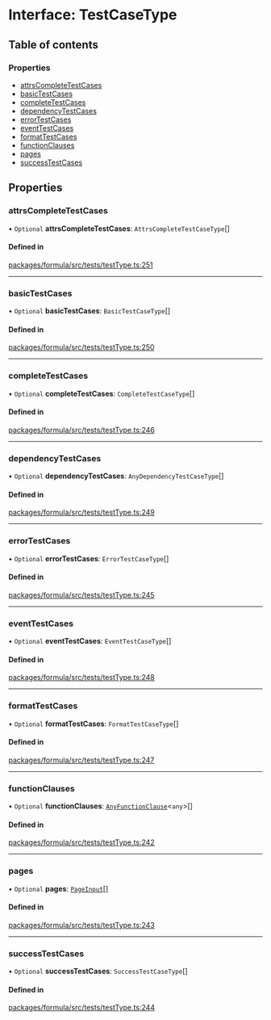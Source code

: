 # Interface: TestCaseType

## Table of contents

### Properties

- [attrsCompleteTestCases](TestCaseType.md#attrscompletetestcases)
- [basicTestCases](TestCaseType.md#basictestcases)
- [completeTestCases](TestCaseType.md#completetestcases)
- [dependencyTestCases](TestCaseType.md#dependencytestcases)
- [errorTestCases](TestCaseType.md#errortestcases)
- [eventTestCases](TestCaseType.md#eventtestcases)
- [formatTestCases](TestCaseType.md#formattestcases)
- [functionClauses](TestCaseType.md#functionclauses)
- [pages](TestCaseType.md#pages)
- [successTestCases](TestCaseType.md#successtestcases)

## Properties

### <a id="attrscompletetestcases" name="attrscompletetestcases"></a> attrsCompleteTestCases

• `Optional` **attrsCompleteTestCases**: `AttrsCompleteTestCaseType`[]

#### Defined in

[packages/formula/src/tests/testType.ts:251](https://github.com/mashcard/mashcard/blob/main/packages/formula/src/tests/testType.ts#L251)

___

### <a id="basictestcases" name="basictestcases"></a> basicTestCases

• `Optional` **basicTestCases**: `BasicTestCaseType`[]

#### Defined in

[packages/formula/src/tests/testType.ts:250](https://github.com/mashcard/mashcard/blob/main/packages/formula/src/tests/testType.ts#L250)

___

### <a id="completetestcases" name="completetestcases"></a> completeTestCases

• `Optional` **completeTestCases**: `CompleteTestCaseType`[]

#### Defined in

[packages/formula/src/tests/testType.ts:246](https://github.com/mashcard/mashcard/blob/main/packages/formula/src/tests/testType.ts#L246)

___

### <a id="dependencytestcases" name="dependencytestcases"></a> dependencyTestCases

• `Optional` **dependencyTestCases**: `AnyDependencyTestCaseType`[]

#### Defined in

[packages/formula/src/tests/testType.ts:249](https://github.com/mashcard/mashcard/blob/main/packages/formula/src/tests/testType.ts#L249)

___

### <a id="errortestcases" name="errortestcases"></a> errorTestCases

• `Optional` **errorTestCases**: `ErrorTestCaseType`[]

#### Defined in

[packages/formula/src/tests/testType.ts:245](https://github.com/mashcard/mashcard/blob/main/packages/formula/src/tests/testType.ts#L245)

___

### <a id="eventtestcases" name="eventtestcases"></a> eventTestCases

• `Optional` **eventTestCases**: `EventTestCaseType`[]

#### Defined in

[packages/formula/src/tests/testType.ts:248](https://github.com/mashcard/mashcard/blob/main/packages/formula/src/tests/testType.ts#L248)

___

### <a id="formattestcases" name="formattestcases"></a> formatTestCases

• `Optional` **formatTestCases**: `FormatTestCaseType`[]

#### Defined in

[packages/formula/src/tests/testType.ts:247](https://github.com/mashcard/mashcard/blob/main/packages/formula/src/tests/testType.ts#L247)

___

### <a id="functionclauses" name="functionclauses"></a> functionClauses

• `Optional` **functionClauses**: [`AnyFunctionClause`](AnyFunctionClause.md)<`any`\>[]

#### Defined in

[packages/formula/src/tests/testType.ts:242](https://github.com/mashcard/mashcard/blob/main/packages/formula/src/tests/testType.ts#L242)

___

### <a id="pages" name="pages"></a> pages

• `Optional` **pages**: [`PageInput`](PageInput.md)[]

#### Defined in

[packages/formula/src/tests/testType.ts:243](https://github.com/mashcard/mashcard/blob/main/packages/formula/src/tests/testType.ts#L243)

___

### <a id="successtestcases" name="successtestcases"></a> successTestCases

• `Optional` **successTestCases**: `SuccessTestCaseType`[]

#### Defined in

[packages/formula/src/tests/testType.ts:244](https://github.com/mashcard/mashcard/blob/main/packages/formula/src/tests/testType.ts#L244)
